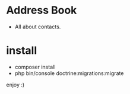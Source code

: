 Address Book
========================
- All about contacts.

# install
- composer install
- php bin/console doctrine:migrations:migrate

enjoy :)
